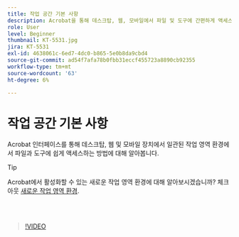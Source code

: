 ```yaml
---
title: 작업 공간 기본 사항
description: Acrobat을 통해 데스크탑, 웹, 모바일에서 파일 및 도구에 간편하게 액세스하는 방법을 살펴보세요
role: User
level: Beginner
thumbnail: KT-5531.jpg
jira: KT-5531
exl-id: 4638061c-6ed7-4dc0-b865-5e0b8da9cbd4
source-git-commit: ad54f7afa78b0fbb31eccf455723a8890cb92355
workflow-type: tm+mt
source-wordcount: '63'
ht-degree: 6%

---
```


# 작업 공간 기본 사항

Acrobat 인터페이스를 통해 데스크탑, 웹 및 모바일 장치에서 일관된 작업 영역 환경에서 파일과 도구에 쉽게 액세스하는 방법에 대해 알아봅니다.

>[!TIP]
>
>Acrobat에서 활성화할 수 있는 새로운 작업 영역 환경에 대해 알아보시겠습니까? 체크아웃 [새로운 작업 영역 환경](new-workspace.md).

<br> 

>[!VIDEO](https://video.tv.adobe.com/v/337971?quality=12&learn=on&hidetitle=true)
